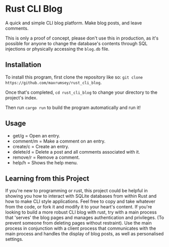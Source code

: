 # Rust CLI Blog

A quick and simple CLI blog platform. Make blog posts, and leave comments.

This is only a proof of concept, please don't use this in production, as it's possible for anyone to change the database's contents through SQL injections or physically accessing the `blog.db` file.

## Installation
To install this program, first clone the repository like so: `git clone https://github.com/maxrumsey/rust_cli_blog`.

Once that's completed, `cd rust_cli_blog` to change your directory to the project's index.

Then run `cargo run` to build the program automatically and run it!

## Usage
* get/g = Open an entry.
* comment/m = Make a comment on an entry.
* create/c = Create an entry.
* delete/d = Delete a post and all comments associated with it.
* remove/r = Remove a comment.
* help/h = Shows the help menu.

## Learning from this Project
If you're new to programming or rust, this project could be helpful in showing you how to interact with SQLite databases from within Rust and how to make CLI style applications. 
Feel free to copy and take whatever from the code, or fork it and modify it to your heart's content. 
If you're looking to build a more robust CLI blog with rust, try with a main process that 'serves' the blog pages and manages authentication and privileges. (To prevent someone from deleting pages without restraint).
Use the main process in conjunction with a client process that communicates with the main process and handles the display of blog posts, as well as personalised settings.